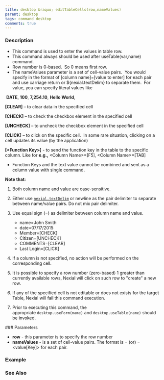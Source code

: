 ```yaml
---
title: desktop &raquo; editTableCells(row,nameValues)
parent: desktop
tags: command desktop
comments: true
---
```


### Description

- This command is used to enter the values in table row.
- This command always should be used after useTable(var,name) command.
- Row number is 0-based.  So 0 means first row.
- The nameValues parameter is a set of cell-value pairs.  You would specify in the format of \[column name\]=\[value to enter\] for each pair and use carriage return or ${nexial.textDelim} to separate them.  For value, you can specify literal values like   
  
    
 **DATE**, **100**, **7,254.10**, **Hello World**,

**\[CLEAR\]** – to clear data in the specified cell

**\[CHECK\]** – to check the checkbox element in the specified cell

**\[UNCHECK\]** – to uncheck the checkbox element in the specified cell

**\[CLICK\]** – to click on the specific cell.  In some rare situation, clicking on a cell updates its value (by the application)

**\[\<Function Key\>\]** -  to send the function key in the table to the specific column. Like for **e.g.,** \<Column Name\>=\[F5\], \<Column Name\>=\[TAB\]

- Function Keys and the text value cannot be combined and sent as a column value with single command.


**Note that:**

1.  Both column name and value are case-sensitive. 
2.  Either use [`nexial.textDelim`](../../systemvars/index) or newline as the pair delimiter to separate between name/value pairs. Do not mix pair delimiter. 
3.  Use equal sign (=) as delimiter between column name and value.
    - name=John Smith  
    - date=07/17/2015  
    - Member=\[CHECK\]  
    - Citizen=\[UNCHECK\]  
    - COMMENTS=\[CLEAR\]  
    - Last Login=\[CLICK\]
    
4.  If a column is not specified, no action will be performed on the corresponding cell. 
5.  It is possible to specify a row number (zero-based) 1 greater than currently available rows, Nexial will click on such row to "create" a new row. 
6.  If any of the specified cell is not editable or does not exists for the target Table, Nexial will fail this command execution.
7.  Prior to executing this command, the appropriate `desktop.useForm(name)` and `desktop.useTable(name)` should be invoked.



### Parameters

- **row** - this parameter is to specify the row number
- **nameValues** -  is a set of cell-value pairs. The format is <column name>= <value> (or) <column name>=<value\[Key\]> for each pair.   
    

### Example


### See Also
